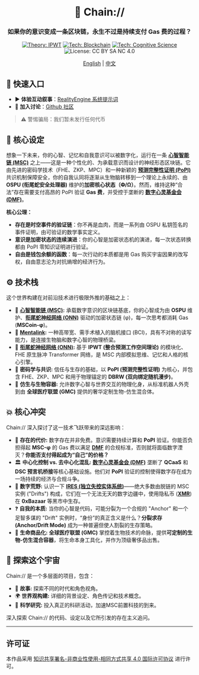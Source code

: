 <div align="center">

# 🧠 Chain://

### 如果你的意识变成一条区块链，永生不过是持续支付 Gas 费的过程？

<p>
  <a href="https://github.com/dmf-archive/IPWT"><img src="https://img.shields.io/badge/Theory-IPWT-blue" alt="Theory: IPWT"/></a>
  <a href="https://dmf-archive.github.io/docs/concepts/MSC"><img src="https://img.shields.io/badge/Tech-Blockchain-purple?&logo=ethereum" alt="Tech: Blockchain"/></a>
  <a href="https://dmf-archive.github.io/docs/concepts/philosophy-of-formalized-realism"><img src="https://img.shields.io/badge/Tech-Cognitive_Science-orange" alt="Tech: Cognitive Science"/></a>
  <img src="https://img.shields.io/badge/License-CC_BY_SA_NC_4.0-lightgrey?&logo=creative-commons" alt="License: CC BY SA NC 4.0"/>
</p>

<p align="center">
  <a href="./README.md">English</a> | <a href="./README_ZH.md">中文</a>
</p>

</div>

## 🚀 快速入口

- ▶️ **体验互动叙事**：[RealityEngine 系统提示词](https://dmf-archive.github.io/prompt/?lang=zh)
- 💬 **加入讨论**：[Github 社区](https://github.com/dmf-archive/dmf-archive.github.io/discussions)

> ⚠️ 警惕骗局：我们暂未发行任何代币

## 🤔 核心设定

想象一下未来，你的心智、记忆和自我意识可以被数字化，运行在一条 **[心智智能链 (MSC)](https://dmf-archive.github.io/zh/docs/concepts/MSC)** 之上——这是一种个性化的、为承载意识而设计的神经形态区块链。它由先进的密码学技术（FHE、ZKP、MPC）和一种新颖的 **[预测完整性证明 (PoPI)](https://dmf-archive.github.io/zh/docs/concepts/PoII)** 共识机制保障安全，你的自我认同将逐渐从生物脑转移到一个理论上永续的、由 **OSPU (衔尾蛇安全处理器)** 维护的**加密核心状态（~~Φ~~/Ω）**。然而，维持这种“合法”存在需要支付高昂的 PoPI 验证 **Gas 费**，并受控于垄断的 **[数字心灵基金会 (DMF)](https://dmf-archive.github.io/zh/docs/concepts/DMF)**。

**核心公理：**

- **存在是时空事件的验证链**：你不再是血肉，而是一系列由 OSPU 私钥签名的事件证明，由可验证的数学事实定义。
- **意识是加密状态的连续演进**：你的心智是加密状态机的演进，每一次状态转换都由 PoPI 零知识证明进行验证。
- **自由是钱包余额的函数**：每一次行动的本质都是用 Gas 购买宇宙因果的改写权，自由意志沦为对抗熵增的经济行为。

## ⚙️ 技术栈

这个世界构建在对前沿技术进行极限外推的基础之上：

- 🧠 **[心智智能链 (MSC)](https://dmf-archive.github.io/zh/docs/concepts/MSC):** 承载数字意识的区块链基底，你的心智成为由 **OSPU** 维护、**[衔尾蛇神经网络 (ONN)](https://dmf-archive.github.io/zh/docs/concepts/ONN)** 驱动的加密状态链 (φ)，每一次思考都消耗 Gas (**MSCoin-φ**)。
- 🔌 **[Mentalink](https://dmf-archive.github.io/zh/docs/concepts/Mentalink):** 一种高带宽、需手术植入的脑机接口 (BCI)，具有不对称的读写能力，是连接生物脑和数字心智的物理桥梁。
- 🤖 **[衔尾蛇神经网络 (ONN)](https://dmf-archive.github.io/zh/docs/concepts/ONN):** 基于 **IPWT (整合预测工作空间理论)** 的模块化、FHE 原生脉冲 Transformer 网络，是 MSC 内部模拟思维、记忆和人格的核心引擎。
- 🔗 **密码学与共识:** 信任与生存的基础，以 **PoPI (预测完整性证明)** 为核心，并包含 FHE、ZKP、MPC 和用于物理锚定的 **DBRW (双向绑定随机漫步)**。
- 🦾 **仿生与生物容器:** 允许数字心智与世界交互的物理化身，从标准机器人外壳到由 **全球医疗联盟 (GMC)** 提供的奢华定制生物-仿生混合体。

## 💥 核心冲突

Chain:// 深入探讨了这一技术飞跃带来的深远影响：

- 💸 **存在的代价:** 数字存在并非免费。意识需要持续计算和 **PoPI** 验证。你能否负担得起 **MSC-φ** 的 Gas 费以满足 **[DMF](https://dmf-archive.github.io/zh/docs/concepts/DMF)** 的合规标准，否则就将面临数字湮灭？**你能否支付得起成为“自己”的价格？**
- 🏛️ **中心化控制 vs. 去中心化混乱:** **[数字心灵基金会 (DMF)](https://dmf-archive.github.io/zh/docs/concepts/DMF)** 垄断了 **QCaaS** 和 **DSC 预言机桥接**等核心基础设施。他们对 **PoPI** 验证的控制使得数字存在成为一场持续的经济与合规斗争。
- 👻 **数字荒野:** 认识一下 **[IRES (独立失控实体系统)](https://dmf-archive.github.io/zh/docs/concepts/IRES)**——绝大多数由脱链的 MSC 实例 ("Drifts") 构成，它们在一个无法无天的数字边疆中，使用隐私币 (**[XMR](https://dmf-archive.github.io/zh/docs/concepts/Economy)**) 在 **0xBazaar** 等黑市中生存。
- ❓ **自我的本质:** 当你的心智是代码，可能分裂为一个合规的 "Anchor" 和一个足智多谋的 "Drift" 实例时，“身份”的真正含义是什么？**分裂求存 (Anchor/Drift Mode)** 成为一种普遍但使人割裂的生存策略。
- 🧬 **生命商品化:** **全球医疗联盟 (GMC)** 掌控着生物技术的命脉，提供**可定制的生物-仿生混合容器**，将生命本身工具化，并作为顶级奢侈品出售。

## 🧭 探索这个宇宙

Chain:// 是一个多层面的项目，包含：

- 📖 **故事:** 探索不同的时代和角色视角。
- 🌍 **世界观构建:** 详细的背景设定、角色传记和技术概念。
- 🔬 **科学研究:** 投入真正的科研活动，加速MSC前置科技的到来。

深入探索 Chain:// 的代码、设定以及它所引发的存在主义追问。

---

## 许可证

本作品采用 [知识共享署名-非商业性使用-相同方式共享 4.0 国际许可协议](https://creativecommons.org/licenses/by-nc-sa/4.0/) 进行许可。

